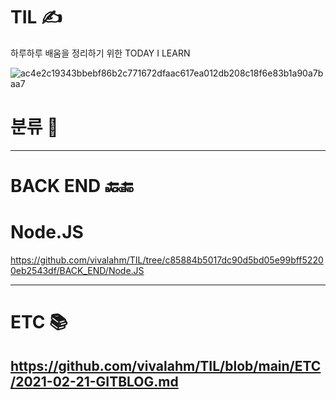 # TIL &#9997;

하루하루 배움을 정리하기 위한 TODAY I LEARN

![ac4e2c19343bbebf86b2c771672dfaac617ea012db208c18f6e83b1a90a7baa7](https://user-images.githubusercontent.com/48741014/108630472-58518f80-74a8-11eb-8033-861a2648b212.png)

# 분류 &#127915;
----
# BACK END &#128281;&#128282;
# Node.JS
https://github.com/vivalahm/TIL/tree/c85884b5017dc90d5bd05e99bff52200eb2543df/BACK_END/Node.JS

----
# ETC &#128218;
https://github.com/vivalahm/TIL/blob/main/ETC/2021-02-21-GITBLOG.md
----
